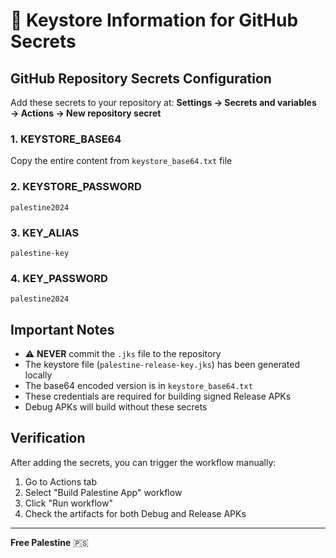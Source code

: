 # 🔐 Keystore Information for GitHub Secrets

## GitHub Repository Secrets Configuration

Add these secrets to your repository at:
**Settings → Secrets and variables → Actions → New repository secret**

### 1. KEYSTORE_BASE64
Copy the entire content from `keystore_base64.txt` file

### 2. KEYSTORE_PASSWORD
```
palestine2024
```

### 3. KEY_ALIAS
```
palestine-key
```

### 4. KEY_PASSWORD
```
palestine2024
```

## Important Notes

- ⚠️ **NEVER** commit the `.jks` file to the repository
- The keystore file (`palestine-release-key.jks`) has been generated locally
- The base64 encoded version is in `keystore_base64.txt`
- These credentials are required for building signed Release APKs
- Debug APKs will build without these secrets

## Verification

After adding the secrets, you can trigger the workflow manually:
1. Go to Actions tab
2. Select "Build Palestine App" workflow
3. Click "Run workflow"
4. Check the artifacts for both Debug and Release APKs

---

**Free Palestine** 🇵🇸